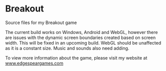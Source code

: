 # Breakout
Source files for my Breakout game

The current build works on Windows, Android and WebGL, however there are issues with the dynamic screen boundaries created based on screen width. This will be fixed in an upcoming build. WebGL should be unaffected as it is a constant size. Music and sounds also need adding.

To view more information about the game, please visit my website at www.edgespeargames.com
